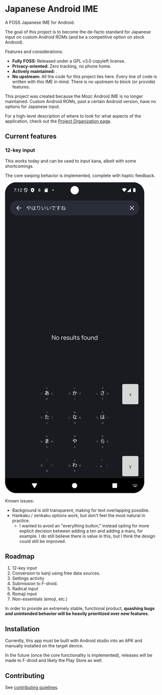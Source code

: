 # Japanese Android IME

A FOSS Japanese IME for Android.

The goal of this project is to become the de-facto standard for Japanese input on custom Android ROMs (and be a competitive option on stock Android).

Features and considerations:

- **Fully FOSS:** Released under a GPL v3.0 copyleft license.
- **Privacy-oriented:** Zero tracking, no phone home.
- **Actively maintained:** .
- **No upstream:** All the code for this project lies here. Every line of code is written with this IME in mind. There is no upstream to block (or provide) features.

This project was created because the Mozc Android IME is no longer maintained. Custom Android ROMs, past a certain Android version, have no options for Japanese input.

For a high-level description of where to look for what aspects of the application, check out the [Project Organization page](/project_organization.md).

## Current features

### 12-key input

This works today and can be used to input kana, albeit with some shortcomings.

The core swiping behavior is implemented, complete with haptic feedback.

![Screenshot of 12-key layout](/12_key.png)

Known issues:

- Background is still transparent, making for text overlapping possible.
- Hankaku / zenkaku options work, but don't feel the most natural in practice.
    - I wanted to avoid an "everything button," instead opting for more explicit decision between adding a ten and adding a maru, for example. I do still believe there is value in this, but I think the design could still be improved.

## Roadmap

1. 12-key input
2. Conversion to kanji using free data sources.
3. Settings activity
4. Submission to F-droid.
5. Radical input
6. Romaji input
7. Non-essentials (emoji, etc.)

In order to provide an extremely stable, functional product, **quashing bugs and unintended behavior will be heavily prioritized over new features**.


## Installation

Currently, this app must be built with Android studio into an APK and manually installed on the target device.

In the future (once the core functionality is implemented), releases will be made to F-droid and likely the Play Store as well.

## Contributing

See [contributing guielines](/CONTRIBUTING.md).
